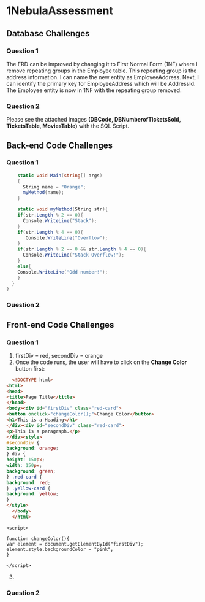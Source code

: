 # 1NebulaAssessment
## Database Challenges
### Question 1
The ERD can be improved by changing it to First Normal Form (1NF) where I remove repeating groups in the Employee table. This repeating group is the address information. I can name the new entity as EmployeeAddress. Next, I can identify the primary key for EmployeeAddress which will be AddressId. The Employee entity is now in 1NF with the repeating group removed.

### Question 2

Please see the attached images **(DBCode, DBNumberofTicketsSold, TicketsTable, MoviesTable)** with the SQL Script.

## Back-end Code Challenges
### Question 1

```C#
    static void Main(string[] args)
    {
      String name = "Orange";
      myMethod(name);
    }

    static void myMethod(String str){
    if(str.Length % 2 == 0){
      Console.WriteLine("Stack");
    }
    if(str.Length % 4 == 0){
       Console.WriteLine("Overflow");
    }
    if(str.Length % 2 == 0 && str.Length % 4 == 0){
      Console.WriteLine("Stack Overflow!");
    }
    else{
    Console.WriteLine("Odd number!");
    }
  }
}
```
### Question 2

## Front-end Code Challenges
### Question 1
1. firstDiv = red, secondDiv = orange
2. Once the code runs, the user will have to click on the **Change Color** button first:
```html
  <!DOCTYPE html>
<html>
<head>
<title>Page Title</title>
</head>
<body><div id="firstDiv" class="red-card">
<button onclick="changeColor();">Change Color</button>
<h1>This is a Heading</h1>
</div><div id="secondDiv" class="red-card">
<p>This is a paragraph.</p>
</div><style>
#secondDiv {
background: orange;
} div {
height: 150px;
width: 150px;
background: green;
} .red-card {
background: red;
} .yellow-card {
background: yellow;
}
</style>
  </body>
  </html>
  ```
  
  ```script
  <script>

function changeColor(){
var element = document.getElementById("firstDiv");
element.style.backgroundColor = "pink";
}

</script>
```
3.

### Question 2
